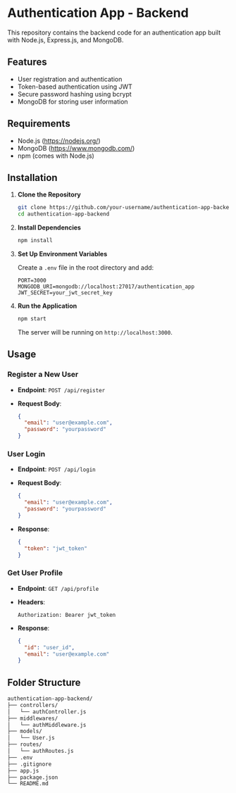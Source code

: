 # Authentication App - Backend

This repository contains the backend code for an authentication app built with Node.js, Express.js, and MongoDB.

## Features

- User registration and authentication
- Token-based authentication using JWT
- Secure password hashing using bcrypt
- MongoDB for storing user information

## Requirements

- Node.js (https://nodejs.org/)
- MongoDB (https://www.mongodb.com/)
- npm (comes with Node.js)

## Installation

1. **Clone the Repository**

    ```bash
    git clone https://github.com/your-username/authentication-app-backend.git
    cd authentication-app-backend
    ```

2. **Install Dependencies**

    ```bash
    npm install
    ```

3. **Set Up Environment Variables**

    Create a `.env` file in the root directory and add:

    ```env
    PORT=3000
    MONGODB_URI=mongodb://localhost:27017/authentication_app
    JWT_SECRET=your_jwt_secret_key
    ```

4. **Run the Application**

    ```bash
    npm start
    ```

    The server will be running on `http://localhost:3000`.

## Usage

### Register a New User

- **Endpoint**: `POST /api/register`
- **Request Body**:

    ```json
    {
      "email": "user@example.com",
      "password": "yourpassword"
    }
    ```

### User Login

- **Endpoint**: `POST /api/login`
- **Request Body**:

    ```json
    {
      "email": "user@example.com",
      "password": "yourpassword"
    }
    ```

- **Response**:

    ```json
    {
      "token": "jwt_token"
    }
    ```

### Get User Profile

- **Endpoint**: `GET /api/profile`
- **Headers**:

    ```http
    Authorization: Bearer jwt_token
    ```

- **Response**:

    ```json
    {
      "id": "user_id",
      "email": "user@example.com"
    }
    ```

## Folder Structure

```bash
authentication-app-backend/
├── controllers/
│   └── authController.js
├── middlewares/
│   └── authMiddleware.js
├── models/
│   └── User.js
├── routes/
│   └── authRoutes.js
├── .env
├── .gitignore
├── app.js
├── package.json
└── README.md
